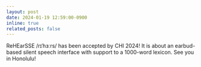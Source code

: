 ```yaml
---
layout: post
date: 2024-01-19 12:59:00-0900
inline: true
related_posts: false
---
```


ReHEarSSE /rɪˈhɜːrs/ has been accepted by CHI 2024! It is about an earbud-based silent speech interface with support to a 1000-word lexicon. See you in Honolulu!
